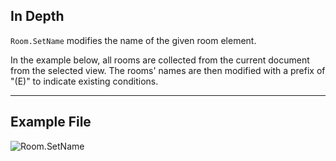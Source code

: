 ## In Depth
`Room.SetName` modifies the name of the given room element.

In the example below, all rooms are collected from the current document from the selected view. The rooms' names are then modified with a prefix of "(E)" to indicate existing conditions.
___
## Example File

![Room.SetName](./Revit.Elements.Room.SetName_img.jpg)
